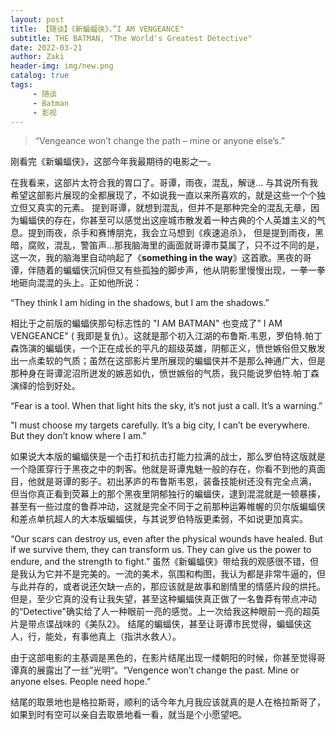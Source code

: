 ```yaml
---
layout: post
title: 【随谈】《新蝙蝠侠》，”I AM VENGEANCE"
subtitle: THE BATMAN, "The World's Greatest Detective"
date: 2022-03-21
author: Zaki
header-img: img/new.png
catalog: true
tags:
     - 随谈
     - Batman
     - 影视
---
```



> “Vengeance won’t change the path – mine or anyone else’s.”<br />



刚看完《新蝙蝠侠》，这部今年我最期待的电影之一。


在我看来，这部片太符合我的胃口了。哥谭，雨夜，混乱，解谜... 与其说所有我希望这部影片展现的全都展现了，不如说我一直以来所喜欢的，就是这些一个个独立但又真实的元素。
提到哥谭，就想到混乱，但并不是那种完全的混乱无章，因为蝙蝠侠的存在，你甚至可以感觉出这座城市散发着一种古典的个人英雄主义的气息。提到雨夜，杀手和赛博朋克，我会立马想到《疾速追杀》，
但是提到雨夜，黑暗，腐败，混乱，警笛声...那我脑海里的画面就哥谭市莫属了，只不过不同的是，这一次，我的脑海里自动响起了《<strong>something in the way</strong>》这首歌。黑夜的哥谭，伴随着的蝙蝠侠沉焖但又有些孤独的脚步声，他从阴影里慢慢出现，一拳一拳地砸向混混的头上。正如他所说：


“They think I am hiding in the shadows, but I am the shadows.”


相比于之前版的蝙蝠侠那句标志性的 "I AM BATMAN" 也变成了" I AM VENGEANCE" ( 我即是复仇）。这就是那个初入江湖的布鲁斯.韦恩，罗伯特.帕丁森饰演的蝙蝠侠，一个正在成长的平凡的超级英雄，阴郁正义，愤世嫉俗但又散发出一点柔软的气质；虽然在这部影片里所展现的蝙蝠侠并不是那么神通广大，但是那种身在哥谭泥沼所迸发的嫉恶如仇，愤世嫉俗的气质，我只能说罗伯特.帕丁森演绎的恰到好处。



“Fear is a tool. When that light hits the sky, it’s not just a call. It’s a warning.”



"I must choose my targets carefully. It’s a big city, I can’t be everywhere. But they don’t know where I am."



如果说大本版的蝙蝠侠是一个击打和抗击打能力拉满的战士，那么罗伯特这版就是一个隐匿穿行于黑夜之中的刺客。他就是哥谭鬼魅一般的存在，你看不到他的真面目，他就是哥谭的影子。初出茅庐的布鲁斯韦恩，装备技能树还没有完全点满，
但当你真正看到荧幕上的那个黑夜里阴郁独行的蝙蝠侠，逮到混混就是一顿暴揍，甚至有一些过度的鲁莽冲动，这就是完全不同于之前那种运筹帷幄的贝尔版蝙蝠侠和差点单抗超人的大本版蝙蝠侠，与其说罗伯特版更柔弱，不如说更加真实。



“Our scars can destroy us, even after the physical wounds have healed. But if we survive them, they can transform us. They can give us the power to endure, and the strength to fight.”
虽然《新蝙蝠侠》带给我的观感很不错，但是我认为它并不是完美的。一流的美术，氛围和构图，我认为都是非常牛逼的，但与此并存的，或者说还欠缺一点的，那应该就是故事和剧情里的情感片段的烘托。
但是，至少它真的没有让我失望，甚至这种蝙蝠侠真正做了一名鲁莽有带点冲动的“Detective"确实给了人一种眼前一亮的感觉。上一次给我这种眼前一亮的超英片是带点谍战味的《美队2》。
结尾的蝙蝠侠，甚至让哥谭市民觉得，蝙蝠侠这人，行，能处，有事他真上（指洪水救人）。


由于这部电影的主基调是黑色的，在影片结尾出现一缕朝阳的时候，你甚至觉得哥谭真的展露出了一丝”光明“。“Vengence won’t change the past. Mine or anyone elses. People need hope.” 


结尾的取景地也是格拉斯哥，顺利的话今年九月我应该就真的是人在格拉斯哥了，如果到时有空可以亲自去取景地看一看，就当是个小愿望吧。



